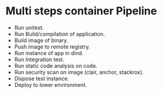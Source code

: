 # Multi steps container Pipeline

- Run unitest.
- Run Build/compilation of application.
- Build image of binary.
- Push image to remote registry.
- Run instance of app in dind.
- Run Integration test.
- Run static code analysis on code.
- Run security scan on image (clair, anchor, stackrox).
- Dispose test instance.
- Deploy to lower environment. 
